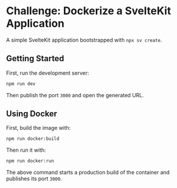 # Challenge: Dockerize a SvelteKit Application

A simple SvelteKit application bootstrapped with `npx sv create`.

## Getting Started

First, run the development server:

```sh
npm run dev
```

Then publish the port `3000` and open the generated URL.

## Using Docker

First, build the image with:

```sh
npm run docker:build
```

Then run it with:

```sh
npm run docker:run
```

The above command starts a production build of the container and publishes its port `3000`.